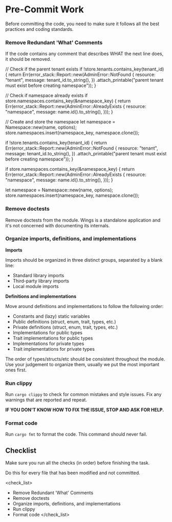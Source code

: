 # Pre-Commit Work

Before committing the code, you need to make sure it follows all the best practices and coding standards.

### Remove Redundant 'What' Comments

If the code contains any comment that describes WHAT the next line does, it should be removed.

<example original>
// Check if the parent tenant exists
if !store.tenants.contains_key(tenant_id) {
    return Err(error_stack::Report::new(AdminError::NotFound {
        resource: "tenant",
        message: tenant_id.to_string(),
    })
    .attach_printable("parent tenant must exist before creating namespace"));
}

// Check if namespace already exists
if store.namespaces.contains_key(&namespace_key) {
    return Err(error_stack::Report::new(AdminError::AlreadyExists {
        resource: "namespace",
        message: name.id().to_string(),
    }));
}

// Create and store the namespace
let namespace = Namespace::new(name, options);
    store.namespaces.insert(namespace_key, namespace.clone());
</example>

<example result>
if !store.tenants.contains_key(tenant_id) {
    return Err(error_stack::Report::new(AdminError::NotFound {
        resource: "tenant",
        message: tenant_id.to_string(),
    })
    .attach_printable("parent tenant must exist before creating namespace"));
}

if store.namespaces.contains_key(&namespace_key) {
    return Err(error_stack::Report::new(AdminError::AlreadyExists {
        resource: "namespace",
        message: name.id().to_string(),
    }));
}

let namespace = Namespace::new(name, options);
    store.namespaces.insert(namespace_key, namespace.clone());
</example>

### Remove doctests

Remove doctests from the module. Wings is a standalone application and it's not concerned with documenting its internals.

### Organize imports, definitions, and implementations

**Imports**

Imports should be organized in three distinct groups, separated by a blank line:

- Standard library imports
- Third-party library imports
- Local module imports

**Definitions and implementations**

Move around definitions and implementations to follow the following order:

- Constants and (lazy) static variables
- Public definitions (struct, enum, trait, types, etc.)
- Private definitions (struct, enum, trait, types, etc.)
- Implementations for public types
- Trait implementations for public types
- Implementations for private types
- Trait implementations for private types

The order of types/structs/etc should be consistent throughout the module. Use your judgement to organize them, usually we put the most important ones first.

### Run clippy

Run `cargo clippy` to check for common mistakes and style issues. Fix any warnings that are reported and repeat.

**IF YOU DON'T KNOW HOW TO FIX THE ISSUE, STOP AND ASK FOR HELP.**

### Format code

Run `cargo fmt` to format the code. This command should never fail.

## Checklist

Make sure you run all the checks (in order) before finishing the task.

Do this for every file that has been modified and not committed.

<check_list>
- Remove Redundant 'What' Comments
- Remove doctests
- Organize imports, definitions, and implementations
- Run clippy
- Format code
</check_list>
